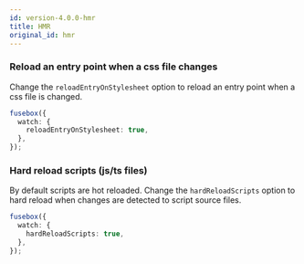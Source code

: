 ```yaml
---
id: version-4.0.0-hmr
title: HMR
original_id: hmr
---
```


### Reload an entry point when a css file changes

Change the `reloadEntryOnStylesheet` option to reload an entry point when a css file is changed.

```ts
fusebox({
  watch: {
    reloadEntryOnStylesheet: true,
  },
});
```

### Hard reload scripts (js/ts files)

By default scripts are hot reloaded. Change the `hardReloadScripts` option to hard reload when changes are detected to
script source files.

```ts
fusebox({
  watch: {
    hardReloadScripts: true,
  },
});
```
